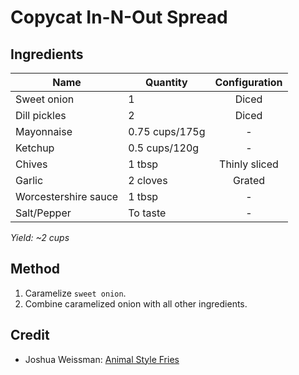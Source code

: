 # Copycat In-N-Out Spread

## Ingredients

| Name                 | Quantity       | Configuration |
| -------------------- | -------------- | :-----------: |
| Sweet onion          | 1              |     Diced     |
| Dill pickles         | 2              |     Diced     |
| Mayonnaise           | 0.75 cups/175g |       -       |
| Ketchup              | 0.5 cups/120g  |       -       |
| Chives               | 1 tbsp         | Thinly sliced |
| Garlic               | 2 cloves       |    Grated     |
| Worcestershire sauce | 1 tbsp         |       -       |
| Salt/Pepper          | To taste       |       -       |

_Yield: ~2 cups_

## Method

1. Caramelize `sweet onion`.
1. Combine caramelized onion with all other ingredients.

## Credit

- Joshua Weissman: [Animal Style Fries](https://www.joshuaweissman.com/post/in-n-out-animal-style-fries-but-better)
